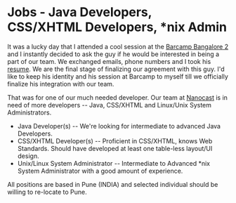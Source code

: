 # Jobs - Java Developers, CSS/XHTML Developers, *nix Admin

It was a lucky day that I attended a cool session at the <a href="/2006/barcamp-bangalore-2006-december/">Barcamp Bangalore 2</a> and I instantly decided to ask the guy if he would be interested in being a part of our team. We exchanged emails, phone numbers and I took his <a href="/2006/how-to-write-an-effective-resume-how-to-get-your-curriculum-vitae-right/">resume</a>. We are the final stage of finalizing our agreement with this guy. I'd like to keep his identity and his session at Barcamp to myself till we officially finalize his integration with our team. 

That was for one of our much needed developer. Our team at [Nanocast](http://www.nanocast.com/) is in need of more developers -- Java, CSS/XHTML and Linux/Unix System Administrators.

- Java Developer(s) -- We're looking for intermediate to advanced Java Developers.
- CSS/XHTML Developer(s) -- Proficient in CSS/XHTML, knows Web Standards. Should have developed at least one table-less layout/UI design.
- Unix/Linux System Administrator -- Intermediate to Advanced *nix System Administrator with a good amount of experience.

All positions are based in Pune (INDIA) and selected individual should be willing to re-locate to Pune.